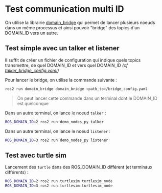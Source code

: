 # Test communication multi ID

On utilise la librairie [domain_bridge](https://github.com/ros2/domain_bridge/blob/main/doc/design.md) qui permet de lancer plusieurs noeuds dans un même processus et ainsi pouvoir "bridge" des topics d'un DOMAIN_ID vers un autre.

## Test simple avec un talker et listener

Il suffit de créer un fichier de configuration qui indique quels topics transmettre, de quel DOMAIN_ID et vers quel DOMAIN_ID *(cf [talker_bridge_config.yaml](./config/talker_bridge_config.yaml))*

Pour lancer le bridge, on utilise la commande suivante :

```bash
ros2 run domain_bridge domain_bridge <path_to>/bridge_config.yaml
```

> On peut lancer cette commande dans un terminal dont le DOMAIN_ID est quelconque

Dans un autre terminal, on lance le noeud `talker` :

```bash
ROS_DOMAIN_ID=2 ros2 run demo_nodes_py talker
```

Dans un autre terminal, on lance le noeud `listener` :

```bash
ROS_DOMAIN_ID=3 ros2 run demo_nodes_py listener
```


## Test avec turtle sim

Lancement des `turtle` dans des ROS_DOMAIN_ID différent (et terminaux différents) :

```bash
ROS_DOMAIN_ID=2 ros2 run turtlesim turtlesim_node
ROS_DOMAIN_ID=3 ros2 run turtlesim turtlesim_node
```

